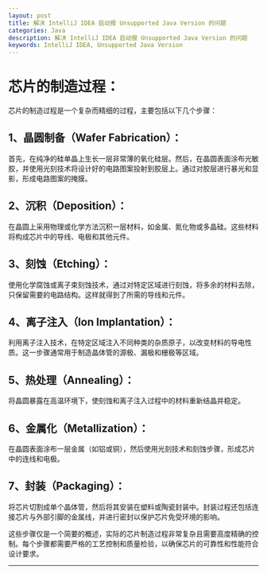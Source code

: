 ```yaml
---
layout: post
title: 解决 IntelliJ IDEA 启动报 Unsupported Java Version 的问题
categories: Java
description: 解决 IntelliJ IDEA 启动报 Unsupported Java Version 的问题
keywords: IntelliJ IDEA, Unsupported Java Version
---
```


# 芯片的制造过程：

芯片的制造过程是一个复杂而精细的过程，主要包括以下几个步骤：

## 1、晶圆制备（Wafer Fabrication）：

首先，在纯净的硅单晶上生长一层非常薄的氧化硅层。然后，在晶圆表面涂布光敏胶，并使用光刻技术将设计好的电路图案投射到胶层上。通过对胶层进行暴光和显影，形成电路图案的掩膜。

## 2、沉积（Deposition）：

在晶圆上采用物理或化学方法沉积一层材料，如金属、氮化物或多晶硅。这些材料将构成芯片中的导线、电极和其他元件。

## 3、刻蚀（Etching）：

使用化学腐蚀或离子束刻蚀技术，通过对特定区域进行刻蚀，将多余的材料去除，只保留需要的电路结构。这样就得到了所需的导线和元件。

## 4、离子注入（Ion Implantation）：

利用离子注入技术，在特定区域注入不同种类的杂质原子，以改变材料的导电性质。这一步骤通常用于制造晶体管的源极、漏极和栅极等区域。

## 5、热处理（Annealing）：

将晶圆暴露在高温环境下，使刻蚀和离子注入过程中的材料重新结晶并稳定。

## 6、金属化（Metallization）：

在晶圆表面涂布一层金属（如铝或铜），然后使用光刻技术和刻蚀步骤，形成芯片中的连线和电极。

## 7、封装（Packaging）：

将芯片切割成单个晶体管，然后将其安装在塑料或陶瓷封装中。封装过程还包括连接芯片与外部引脚的金属线，并进行密封以保护芯片免受环境的影响。

这些步骤仅是一个简要的概述，实际的芯片制造过程非常复杂且需要高度精确的控制。每个步骤都需要严格的工艺控制和质量检验，以确保芯片的可靠性和性能符合设计要求。

-------
